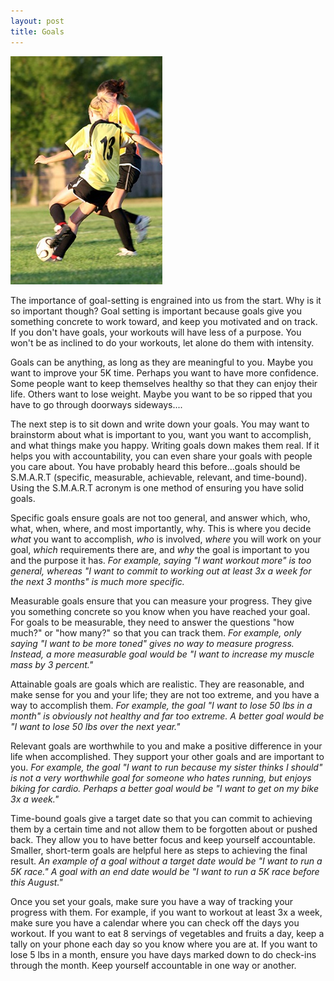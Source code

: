 ```yaml
---
layout: post
title: Goals
---
```


![Soccer](/images/soccer.jpg)

The importance of goal-setting is engrained into us from the start. Why is it so important though? Goal setting is important because goals give you something concrete to work toward, and keep you motivated and on track. If you don't have goals, your workouts will have less of a purpose. You won't be as inclined to do your workouts, let alone do them with intensity. 

Goals can be anything, as long as they are meaningful to you. Maybe you want to improve your 5K time. Perhaps you want to have more confidence. Some people want to keep themselves healthy so that they can enjoy their life. Others want to lose weight. Maybe you want to be so ripped that you have to go through doorways sideways....

The next step is to sit down and write down your goals. You may want to brainstorm about what is important to you, want you want to accomplish, and what things make you happy. Writing goals down makes them real. If it helps you with accountability, you can even share your goals with people you care about. You have probably heard this before...goals should be S.M.A.R.T (specific, measurable, achievable, relevant, and time-bound). Using the S.M.A.R.T acronym is one method of ensuring you have solid goals. 

Specific goals ensure goals are not too general, and answer which, who, what, when, where, and most importantly, why. This is where you decide *what* you want to accomplish, *who* is involved, *where* you will work on your goal, *which* requirements there are, and *why* the goal is important to you and the purpose it has. *For example, saying "I want workout more" is too general, whereas "I want to commit to working out at least 3x a week for the next 3 months" is much more specific.* 

Measurable goals ensure that you can measure your progress. They give you something concrete so you know when you have reached your goal. For goals to be measurable, they need to answer the questions "how much?" or "how many?" so that you can track them. *For example, only saying "I want to be more toned" gives no way to measure progress. Instead, a more measurable goal would be "I want to increase my muscle mass by 3 percent."*

Attainable goals are goals which are realistic. They are reasonable, and make sense for you and your life; they are not too extreme, and you have a way to accomplish them. *For example, the goal "I want to lose 50 lbs in a month" is obviously not healthy and far too extreme. A better goal would be "I want to lose 50 lbs over the next year."* 

Relevant goals are worthwhile to you and make a positive difference in your life when accomplished. They support your other goals and are important to you. *For example, the goal "I want to run because my sister thinks I should" is not a very worthwhile goal for someone who hates running, but enjoys biking for cardio. Perhaps a better goal would be "I want to get on my bike 3x a week."*

Time-bound goals give a target date so that you can commit to achieving them by a certain time and not allow them to be forgotten about or pushed back. They allow you to have better focus and keep yourself accountable. Smaller, short-term goals are helpful here as steps to achieving the final result. *An example of a goal without a target date would be "I want to run a 5K race." A goal with an end date would be "I want to run a 5K race before this August."* 

Once you set your goals, make sure you have a way of tracking your progress with them. For example, if you want to workout at least 3x a week, make sure you have a calendar where you can check off the days you workout. If you want to eat 8 servings of vegetables and fruits a day, keep a tally on your phone each day so you know where you are at. If you want to lose 5 lbs in a month, ensure you have days marked down to do check-ins through the month. Keep yourself accountable in one way or another. 







